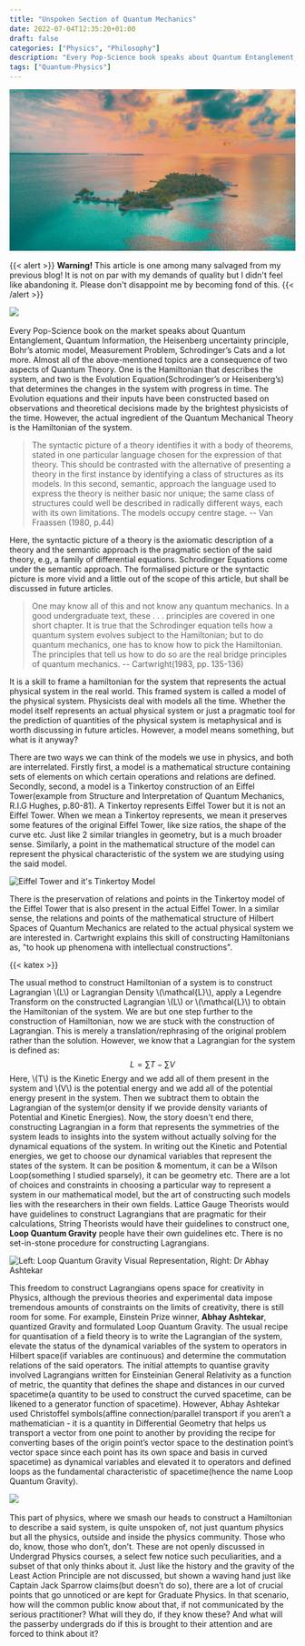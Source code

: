 ```yaml
---
title: "Unspoken Section of Quantum Mechanics"
date: 2022-07-04T12:35:20+01:00
draft: false
categories: ["Physics", "Philosophy"]
description: "Every Pop-Science book speaks about Quantum Entanglement, the Heisenberg uncertainty principle, Schrodinger’s Cats and a lot more. Almost all of these topics are a consequence of two aspects of Quantum Theory. One is the ..."
tags: ["Quantum-Physics"]
---
```


![A-Secret--2.gif](https://raw.githubusercontent.com/abalajiksh/gifabxyz/main/A-Secret--2.gif)

{{< alert >}}
**Warning!** This article is one among many salvaged from my previous blog! It is not on par with my demands of quality but I didn't feel like abandoning it. Please don't disappoint me by becoming fond of this.
{{< /alert >}}

![](img/Quantum-Buzz-Words.png)

Every Pop-Science book on the market speaks about Quantum Entanglement, Quantum Information, the Heisenberg uncertainty principle, Bohr’s atomic model, Measurement Problem, Schrodinger’s Cats and a lot more. Almost all of the above-mentioned topics are a consequence of two aspects of Quantum Theory. One is the Hamiltonian that describes the system, and two is the Evolution Equation(Schrodinger’s or Heisenberg’s) that determines the changes in the system with progress in time. The Evolution equations and their inputs have been constructed based on observations and theoretical decisions made by the brightest physicists of the time. However, the actual ingredient of the Quantum Mechanical Theory is the Hamiltonian of the system.

> The syntactic picture of a theory identifies it with a body of theorems, stated in one particular language chosen for the expression of that theory. This should be contrasted with the alternative of presenting a theory in the first instance by identifying a class of structures as its models. In this second, semantic, approach the language used to express the theory is neither basic nor unique; the same class of structures could well be described in radically different ways, each with its own limitations. The models occupy centre stage.
> -- Van Fraassen (1980, p.44)

Here, the syntactic picture of a theory is the axiomatic description of a theory and the semantic approach is the pragmatic section of the said theory, e.g, a family of differential equations. Schrodinger Equations come under the semantic approach. The formalised picture or the syntactic picture is more vivid and a little out of the scope of this article, but shall be discussed in future articles.

> One may know all of this and not know any quantum mechanics. In a good undergraduate text, these . . . principles are covered in one short chapter. It is true that the Schrodinger equation tells how a quantum system evolves subject to the Hamiltonian; but to do quantum mechanics, one has to know how to pick the Hamiltonian. The principles that tell us how to do so are the real bridge principles of quantum mechanics.
> -- Cartwright(1983, pp. 135-136)

It is a skill to frame a hamiltonian for the system that represents the actual physical system in the real world. This framed system is called a model of the physical system. Physicists deal with models all the time. Whether the model itself represents an actual physical system or just a pragmatic tool for the prediction of quantities of the physical system is metaphysical and is worth discussing in future articles. However, a model means something, but what is it anyway?

There are two ways we can think of the models we use in physics, and both are interrelated. Firstly first, a model is a mathematical structure containing sets of elements on which certain operations and relations are defined. Secondly, second, a model is a Tinkertoy construction of an Eiffel Tower(example from Structure and Interpretation of Quantum Mechanics, R.I.G Hughes, p.80-81). A Tinkertoy represents Eiffel Tower but it is not an Eiffel Tower. When we mean a Tinkertoy represents, we mean it preserves some features of the original Eiffel Tower, like size ratios, the shape of the curve etc. Just like 2 similar triangles in geometry, but is a much broader sense. Similarly, a point in the mathematical structure of the model can represent the physical characteristic of the system we are studying using the said model.

![Eiffel Tower and it's Tinkertoy Model](img/eiffel-model-real.png "Eiffel Tower and it's Tinkertoy Model")

There is the preservation of relations and points in the Tinkertoy model of the Eiffel Tower that is also present in the actual Eiffel Tower. In a similar sense, the relations and points of the mathematical structure of Hilbert Spaces of Quantum Mechanics are related to the actual physical system we are interested in. Cartwright explains this skill of constructing Hamiltonians as, "to hook up phenomena with intellectual constructions".

{{< katex >}}

The usual method to construct Hamiltonian of a system is to construct Lagrangian \\(L\\) or Lagrangian Density \\(\mathcal{L}\\), apply a Legendre Transform on the constructed Lagrangian \\(L\\) or \\(\mathcal{L}\\) to obtain the Hamiltonian of the system. We are but one step further to the construction of Hamiltonian, now we are stuck with the construction of Lagrangian. This is merely a translation/rephrasing of the original problem rather than the solution. However, we know that a Lagrangian for the system is defined as:
$$
L=\sum T-\sum V
$$
Here, \\(T\\) is the Kinetic Energy and we add all of them present in the system and \\(V\\) is the potential energy and we add all of the potential energy present in the system. Then we subtract them to obtain the Lagrangian of the system(or density if we provide density variants of Potential and Kinetic Energies). Now, the story doesn't end there, constructing Lagrangian in a form that represents the symmetries of the system leads to insights into the system without actually solving for the dynamical equations of the system. In writing out the Kinetic and Potential energies, we get to choose our dynamical variables that represent the states of the system. It can be position & momentum, it can be a Wilson Loop(something I studied sparsely), it can be geometry etc. There are a lot of choices and constraints in choosing a particular way to represent a system in our mathematical model, but the art of constructing such models lies with the researchers in their own fields. Lattice Gauge Theorists would have guidelines to construct Lagrangians that are pragmatic for their calculations, String Theorists would have their guidelines to construct one, **Loop Quantum Gravity** people have their own guidelines etc. There is no set-in-stone procedure for constructing Lagrangians.

![Left: Loop Quantum Gravity Visual Representation, Right: Dr Abhay Ashtekar](img/abhay-ashtekar-and-loop-quantum-gravity.png "Left: Loop Quantum Gravity Visual Representation, Right: Dr Abhay Ashtekar")

This freedom to construct Lagrangians opens space for creativity in Physics, although the previous theories and experimental data impose tremendous amounts of constraints on the limits of creativity, there is still room for some. For example, Einstein Prize winner, **Abhay Ashtekar**, quantized Gravity and formulated Loop Quantum Gravity. The usual recipe for quantisation of a field theory is to write the Lagrangian of the system, elevate the status of the dynamical variables of the system to operators in Hilbert space(if variables are continuous) and determine the commutation relations of the said operators. The initial attempts to quantise gravity involved Lagrangians written for Einsteinian General Relativity as a function of metric, the quantity that defines the shape and distances in our curved spacetime(a quantity to be used to construct the curved spacetime, can be likened to a generator function of spacetime). However, Abhay Ashtekar used Christoffel symbols(affine connection/parallel transport if you aren’t a mathematician - it is a quantity in Differential Geometry that helps us transport a vector from one point to another by providing the recipe for converting bases of the origin point’s vector space to the destination point’s vector space since each point has its own space and basis in curved spacetime) as dynamical variables and elevated it to operators and defined loops as the fundamental characteristic of spacetime(hence the name Loop Quantum Gravity).

![](img/f621aea371b8b6d5cc2bd9c7d4441a61.jpeg)

This part of physics, where we smash our heads to construct a Hamiltonian to describe a said system, is quite unspoken of, not just quantum physics but all the physics, outside and inside the physics community. Those who do, know, those who don’t, don’t. These are not openly discussed in Undergrad Physics courses, a select few notice such peculiarities, and a subset of that only thinks about it. Just like the history and the gravity of the Least Action Principle are not discussed, but shown a waving hand just like Captain Jack Sparrow claims(but doesn’t do so), there are a lot of crucial points that go unnoticed or are kept for Graduate Physics. In that scenario, how will the common public know about that, if not communicated by the serious practitioner? What will they do, if they know these? And what will the passerby undergrads do if this is brought to their attention and are forced to think about it?